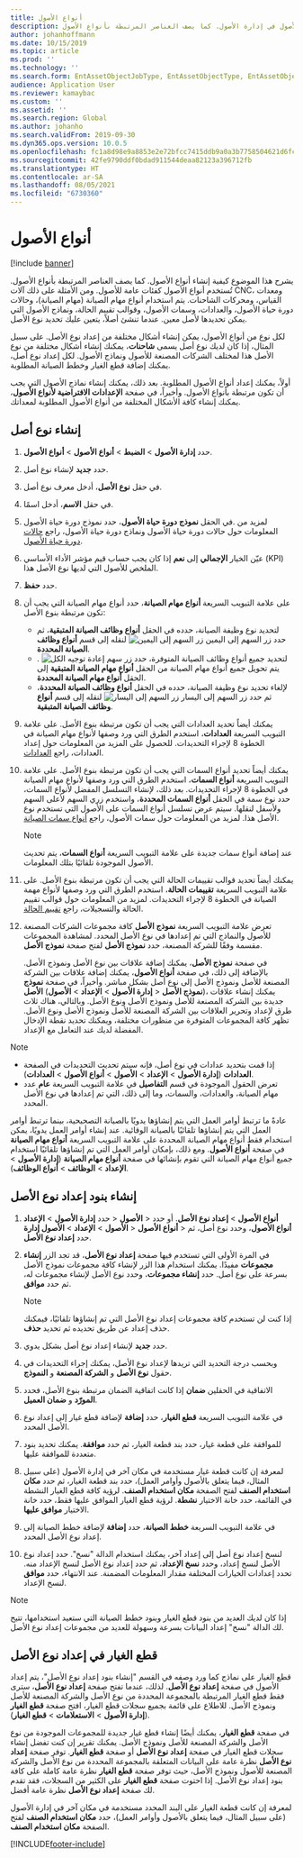 ```yaml
---
title: أنواع الأصول
description: يشرح هذا الموضوع كيفية إنشاء أنواع الأصول في إدارة الأصول. كما يصف العناصر المرتبطة بأنواع الأصول.
author: johanhoffmann
ms.date: 10/15/2019
ms.topic: article
ms.prod: ''
ms.technology: ''
ms.search.form: EntAssetObjectJobType, EntAssetObjectType, EntAssetObjectTypeDefaultSparePart, EntAssetObjectTypeDefaultSparePartApprove, EntAssetObjectTypeDefaultCreateCombinations, EntAssetObjectTypeDefault, EntAssetObjectTypeDefaultCopy
audience: Application User
ms.reviewer: kamaybac
ms.custom: ''
ms.assetid: ''
ms.search.region: Global
ms.author: johanho
ms.search.validFrom: 2019-09-30
ms.dyn365.ops.version: 10.0.5
ms.openlocfilehash: fc1a8d98e9a8853e2e72bfcc7415ddb9a0a3b7758504621d6fccff00a08a36be
ms.sourcegitcommit: 42fe9790ddf0bdad911544deaa82123a396712fb
ms.translationtype: HT
ms.contentlocale: ar-SA
ms.lasthandoff: 08/05/2021
ms.locfileid: "6730360"
---
```

# <a name="asset-types"></a>أنواع الأصول

[!include [banner](../../includes/banner.md)]



يشرح هذا الموضوع كيفية إنشاء أنواع الأصول. كما يصف العناصر المرتبطة بأنواع الأصول. تُستخدم أنواع الأصول كفئات عامة للأصول. ومن الأمثلة على ذلك آلات CNC، ومعدات القياس، ومحركات الشاحنات. يتم استخدام أنواع مهام الصيانة (مهام الصيانة)، وحالات دورة حياة الأصول، والعدادات، وسمات الأصول، وقوالب تقييم الحالة، ونماذج الأصول التي يمكن تحديدها لأصل معين. عندما تنشئ أصلاً، يتعين عليك تحديد نوع الأصل.‬

لكل نوع من أنواع الأصول، يمكن إنشاء أشكال مختلفة من إعداد نوع الأصل. على سبيل المثال، إذا كان لديك نوع أصل يسمى **شاحنات**، يمكنك إنشاء أشكال مختلفة من نوع الأصل هذا لمختلف الشركات المصنعة للأصول ونماذج الأصول. لكل إعداد نوع أصل، يمكنك إضافة قطع الغيار وخطط الصيانة المطلوبة.

أولاً، يمكنك إعداد أنواع الأصول المطلوبة. بعد ذلك، يمكنك إنشاء نماذج الأصول التي يجب أن تكون مرتبطة بأنواع الأصول. وأخيراً، في صفحة **الإعدادات الافتراضية لأنواع الأصول**، يمكنك إنشاء كافة الأشكال المختلفة من أنواع الأصول المطلوبة لمعداتك.

## <a name="create-an-asset-type"></a>إنشاء نوع أصل

1. حدد **إدارة الأصول** > **الضبط** > **أنواع الأصول** > **أنواع الأصول**.
2. حدد **جديد** لإنشاء نوع أصل.
3. في حقل **نوع الأصل**، أدخل معرف نوع أصل.
4. في حقل **الاسم**، أدخل اسمًا.
5. في الحقل **نموذج دورة حياة الأصول**، حدد نموذج دورة حياة الأصول‏‎. لمزيد من المعلومات حول حالات دورة حياة الأصول ونماذج دورة حياة الأصول، راجع [حالات دورة حياة الأصول](object-stages.md).
6. عيّن الخيار **الإجمالي** إلى **نعم** إذا كان يجب حساب قيم مؤشر الأداء الأساسي‬ (KPI) الملخص للأصول التي لديها نوع الأصل هذا.
7. حدد **حفظ**.
8. على علامة التبويب السريعة **أنواع مهام الصيانة**، حدد أنواع مهام الصيانة التي يجب أن تكون مرتبطة بنوع الأصل:

    - لتحديد نوع وظيفة الصيانة، حدده في الحقل **أنواع وظائف الصيانة المتبقية**، ثم حدد زر السهم إلى اليمين ![زر السهم إلى اليمين](media/29-setup-for-objects.png) لنقله إلى قسم **أنواع وظائف الصيانة المحددة**.
    - لتحديد جميع أنواع وظائف الصيانة المتوفرة، حدد زر ![سهم إعادة توجيه الكل](media/30-setup-for-objects.png) . يتم تحويل جميع أنواع مهام الصيانة من الحقل **أنواع مهام الصيانة المتبقية** إلى الحقل **أنواع مهام الصيانة المحددة**.
    - لإلغاء تحديد نوع وظيفة الصيانة، حدده في الحقل **أنواع وظائف الصيانة المحددة**، ثم حدد زر السهم إلى اليسار ![زر السهم إلى اليسار](media/31-setup-for-objects.png) لنقله إلى قسم **أنواع وظائف الصيانة المتبقية**.

9. يمكنك أيضاً تحديد العدادات التي يجب أن تكون مرتبطة بنوع الأصل. على علامة التبويب السريعة **العدادات**، استخدم الطرق التي ورد وصفها لأنواع مهام الصيانة في الخطوة 8 لإجراء التحديدات. للحصول على المزيد من المعلومات حول إعداد العدادات، راجع [العدادات](counters.md).
10. يمكنك أيضاً تحديد أنواع السمات التي يجب أن تكون مرتبطة بنوع الأصل. على علامة التبويب السريعة **أنواع السمات**، استخدم الطرق التي ورد وصفها لأنواع مهام الصيانة في الخطوة 8 لإجراء التحديدات. بعد ذلك، لإنشاء التسلسل المفضل لأنواع السمات، حدد نوع سمة في الحقل **أنواع السمات المحددة**، واستخدم زري السهم لأعلى السهم ولأسفل لنقلها. سيتم عرض تسلسل أنواع السمات على الأصول التي تستخدم نوع الأصل هذا. لمزيد من المعلومات حول سمات الأصول، راجع [أنواع سمات الصيانة](../setup-for-functional-locations/specification-types.md).

    > [!NOTE]
    > عند إضافة أنواع سمات جديدة على علامة التبويب السريعة **أنواع السمات**، يتم تحديث الأصول الموجودة تلقائيًا بتلك المعلومات.

11. يمكنك أيضاً تحديد قوالب تقييمات الحالة التي يجب أن تكون مرتبطة بنوع الأصل. على علامة التبويب السريعة **تقييمات الحالة**، استخدم الطرق التي ورد وصفها لأنواع مهمة الصيانة في الخطوة 8 لإجراء التحديدات. لمزيد من المعلومات حول قوالب تقييم الحالة والتسجيلات، راجع [تقييم الحالة](../setup-for-objects/condition-assessment.md).
12. تعرض علامة التبويب السريعة **نموذج الأصل** كافة مجموعات الشركات المصنعة للأصول والنماذج التي تم إعدادها في نوع الأصل المحدد. لمشاهدة المجموعات مقسمة وفقًا للشركة المصنعة، حدد **نموذج الأصل** لفتح صفحة **نموذج الأصل**.

    في صفحة **نموذج الأصل**، يمكنك إضافة علاقات بين نوع الأصل ونموذج الأصل. بالإضافة إلى ذلك، في صفحة **أنواع الأصول**، يمكنك إضافة علاقات بين الشركة المصنعة للأصل ونموذج الأصل إلى نوع أصل بشكل مباشر. وأخيراً، في صفحة **نموذج الأصل** (**إدارة الأصول** \> **الإعداد** \> **الأصول‏‎** \> **نموذج الأصل**)، يمكنك إنشاء علاقات جديدة بين الشركة المصنعة للأصل ونموذج الأصل ونوع الأصل. وبالتالي، هناك ثلاث طرق لإعداد وتحرير العلاقات بين الشركة المصنعة للأصل ونموذج الأصل ونوع الأصل.‬ تظهر كافة المجموعات المتوفرة من منظورات مختلفة، ويمكنك تحديد نقطة الإدخال المفضلة لديك عند التعامل مع الإعداد.

> [!NOTE]
> - إذا قمت بتحديد عدادات في نوع أصل، فإنه سيتم تحديث التحديدات في الصفحة **العدادات** (**إدارة الأصول** > **الإعداد** > **الأصول** > **أنواع الأصول** > **العدادات**).
> - تعرض الحقول الموجودة في قسم  **التفاصيل** في علامة التبويب السريعة **عام** عدد مهام الصيانة، والعدادات، والسمات، وما إلى ذلك، التي تم إعدادها في نوع الأصل المحدد.

عادةً ما ترتبط أوامر العمل التي يتم إنشاؤها يدويًا بالصيانة التصحيحية، بينما ترتبط أوامر العمل التي يتم إنشاؤها تلقائيًا بالصيانة الوقائية. عند إنشاء أوامر العمل يدويًا، يمكن استخدام فقط أنواع مهام الصيانة المحددة على علامة التبويب السريعة **أنواع مهام الصيانة** في صفحة **أنواع الأصول**. ومع ذلك، بإمكان أوامر العمل التي تم إنشاؤها تلقائيًا استخدام جميع أنواع مهام الصيانة التي تقوم بإنشائها في صفحة **أنواع مهام الصيانة** (**إدارة الأصول** \> **الإعداد** \> **الوظائف** \> **أنواع الوظائف**).

## <a name="create-asset-type-setup-lines"></a>إنشاء بنود إعداد نوع الأصل

1. حدد **إدارة الأصول** \> **الإعداد‏‎** \> **الأصول‏‎** \> **أنواع الأصول** \> **إعداد نوع الأصل**. أو حدد **إدارة‏‎ الأصول** \> **الإعداد** \> **الأصول‏‎** \> **أنواع الأصول‏‎** \> **أنواع الأصول**، وحدد نوع أصل، ثم حدد **إعداد نوع الأصل‏‎**.
2. في المرة الأولى التي تستخدم فيها صفحة **إعداد نوع الأصل**، قد تجد الزر **إنشاء مجموعات** مفيدًا. يمكنك استخدام هذا الزر لإنشاء كافة مجموعات نموذج الأصل بسرعة على نوع أصل. حدد **إنشاء مجموعات**، وحدد نوع الأصل لإنشاء مجموعات له، ثم حدد **موافق**.

    > [!NOTE]
    > إذا كنت لن تستخدم كافة مجموعات إعداد نوع الأصل التي تم إنشاؤها تلقائيًا، فيمكنك حذف إعداد عن طريق تحديده ثم تحديد **حذف**.

3. حدد **جديد** لإنشاء إعداد نوع أصل بشكل يدوي.
4. وبحسب درجة التحديد التي تريدها لإعداد نوع الأصل، يمكنك إجراء التحديدات في حقول **نوع الأصل** و **الشركة المصنعة** و **النموذج**.
5. إذا كانت اتفاقية الضمان مرتبطة بنوع الأصل، فحدد‏‎ الاتفاقية في الحقلين **ضمان المورّد** و **ضمان العميل**. 
6. في علامة التبويب السريعة **قطع الغيار**، حدد **إضافة** لإضافة قطع غيار إلى إعداد نوع الأصل المحدد.
7. للموافقة على قطعة غيار، حدد بند قطعة الغيار، ثم حدد **موافقة**. يمكنك تحديد بنود متعددة للموافقة عليها.
8. لمعرفة إن كانت قطعة غيار مستخدمة في مكان آخر في إدارة الأصول (على سبيل المثال، فيما يتعلق بالأصول وأوامر العمل)، حدد بند قطعة الغيار، ثم حدد **مكان استخدام الصنف** لفتح الصفحة **مكان استخدام الصنف**. لرؤية كافة قطع الغيار النشطة في القائمة، حدد خانة الاختيار **نشطة**. لرؤية قطع الغيار الموافق عليها فقط، حدد خانة الاختيار **موافق عليها**.
9. في علامة التبويب السريعة **خطط الصيانة**، حدد **إضافة** لإضافة خطط الصيانة إلى إعداد نوع الأصل المحدد.
10. لنسخ إعداد نوع أصل إلى إعداد آخر، يمكنك استخدام الدالة "نسخ". حدد إعداد نوع الأصل لنسخ إعداد، وحدد **نسخ الإعداد**، ثم حدد إعداد نوع الأصل لنسخ الإعداد منه. تحدد إعدادات الخيارات المختلفة مقدار المعلومات المضمنة. عند الانتهاء، حدد **موافق** لنسخ الإعداد.

> [!NOTE]
> إذا كان لديك العديد من بنود قطع الغيار وبنود خطط الصيانة التي ستعيد استخدامها، تتيح لك الدالة "نسخ" إعداد البيانات بسرعة وسهولة للعديد من مجموعات إعداد نوع الأصل.

## <a name="spare-parts-on-the-asset-type-setup"></a>قطع الغيار في إعداد نوع الأصل

كما ورد وصفه في القسم "إنشاء بنود إعداد نوع الأصل"، يتم إعداد‏‎ قطع الغيار على نماذج الأصول في صفحة **إعداد نوع الأصل**. لذلك، عندما تفتح صفحة **إعداد نوع الأصل**، سترى فقط قطع الغيار المرتبطة بالمجموعة المحددة من نوع الأصل والشركة المصنعة للأصل ونموذج الأصل. للاطلاع على قائمة بجميع سجلات قطع الغيار، افتح صفحة **قطع الغيار** (**إدارة الأصول** \> **الاستعلامات** \> **قطع الغيار**).

في صفحة **قطع الغيار**، يمكنك أيضًا إنشاء قطع غيار جديدة للمجموعات الموجودة من نوع الأصل والشركة المصنعة للأصل ونموذج الأصل. يمكنك تقرير إن كنت تفضل إنشاء سجلات قطع الغيار في صفحة **إعداد نوع الأصل** أو صفحة **قطع الغيار**. توفر صفحة **إعداد نوع الأصل** نظرة عامة على البيانات المتعلقة بالمجموعة المحددة من نوع الأصل والشركة المصنعة للأصول ونموذج الأصل، حيث توفر صفحة **قطع الغيار** نظرة عامة كاملة على كافة بنود إعداد نوع الأصل. إذا احتوت صفحة **قطع الغيار** على الكثير من السجلات، فقد تقدم لك صفحة **إعداد نوع الأصل** نظرة عامة أفضل.

لمعرفة إن كانت قطعة الغيار على البند المحدد مستخدمة في مكان آخر في إدارة الأصول (على سبيل المثال، فيما يتعلق بالأصول وأوامر العمل)، حدد **مكان استخدام الصنف** لفتح الصفحة **مكان استخدام الصنف**. 



[!INCLUDE[footer-include](../../../includes/footer-banner.md)]